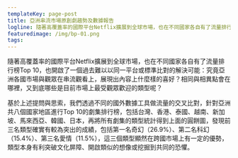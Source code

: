 ```yaml
---
templateKey: page-post
title: 亞洲串流市場原創劇趨勢及數據報告
logline: 隨著高覆蓋率的國際平台Netflix擴展到全球市場，也在不同國家各自有了流量排行榜Top 10，也開啟了一個過去難以以同一平台或標準比對的解決可能：究竟亞洲各國市場與觀眾在串流觀看上，展現出內容上什麼樣的喜好？相同與相異點會在哪裡，又到底哪些是目前市場上最受觀眾歡迎的類型呢？
featuredimage: /img/bp-01.png
tags:
---
```


隨著高覆蓋率的國際平台Netflix擴展到全球市場，也在不同國家各自有了流量排行榜Top 10，也開啟了一個過去難以以同一平台或標準比對的解決可能：究竟亞洲各國市場與觀眾在串流觀看上，展現出內容上什麼樣的喜好？相同與相異點會在哪裡，又到底哪些是目前市場上最受觀眾歡迎的類型呢？

基於上述提問與思索，我們透過不同的國外數據工具做流量的交叉比對，針對亞洲共八個國家地區進行Top 10的劇集排行榜，包括台灣、香港、泰國、越南、新加坡、馬來西亞、韓國、日本，再將所有劇集的類型統計得到上面的圓餅圖，發現前三名類型確實有較為突出的成績，包括第一名奇幻（26.9%）、第二名科幻（15.4%）、第三名愛情（11.5%），這三個類型顯然在跨國市場上有一定的優勢，類型本身有利突破文化屏障、開啟類似的想像或挖掘到共同的恐懼。